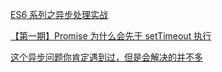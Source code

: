 [ES6 系列之异步处理实战](https://github.com/mqyqingfeng/Blog/issues/101)

[【第一期】Promise 为什么会先于 setTimeout 执行](https://mp.weixin.qq.com/s?__biz=MzUyNDYxNDAyMg==&mid=2247483702&idx=2&sn=fed528f28898e3c685da05059ece1c6a&chksm=fa2be1dfcd5c68c93b942b258de49b70a934d511a20339b8a93d4ed65571ebb323a4a89b0dc4&scene=126&&sessionid=1664420307#rd)

[这个异步问题你肯定遇到过，但是会解决的并不多](https://mp.weixin.qq.com/s?__biz=MzUyNDYxNDAyMg==&mid=2247487988&idx=1&sn=6b56888236e0cc8b59e7bf63ff882a21&chksm=fa2bf11dcd5c780b40fe332ce37758c57fc981774dd343fcb49bb5a2adfd099dfb19a507dd6a&scene=126&&sessionid=1664519641#rd)
